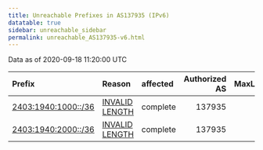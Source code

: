 ```yaml
---
title: Unreachable Prefixes in AS137935 (IPv6)
datatable: true
sidebar: unreachable_sidebar
permalink: unreachable_AS137935-v6.html
---
```


Data as of 2020-09-18 11:20:00 UTC


<div class="datatable-begin"></div>

| Prefix                                                           | Reason                                                                                                         | affected   |   Authorized AS |   MaxLength | Anchor                                       |   unreachable /48s |
|:-----------------------------------------------------------------|:---------------------------------------------------------------------------------------------------------------|:-----------|----------------:|------------:|:---------------------------------------------|-------------------:|
| [2403:1940:1000::/36](https://stat.ripe.net/2403:1940:1000::/36) | [INVALID LENGTH](https://rpki-validator.ripe.net/announcement-preview?asn=AS137935&prefix=2403:1940:1000::/36) | complete   |          137935 |          32 | [APNIC](unreachable_APNIC_RPKI_Root-v6.html) |               4096 |
| [2403:1940:2000::/36](https://stat.ripe.net/2403:1940:2000::/36) | [INVALID LENGTH](https://rpki-validator.ripe.net/announcement-preview?asn=AS137935&prefix=2403:1940:2000::/36) | complete   |          137935 |          32 | [APNIC](unreachable_APNIC_RPKI_Root-v6.html) |               4096 |

<div class="datatable-end"></div>